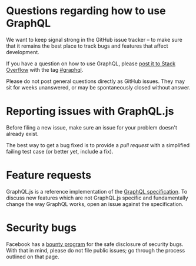 # Questions regarding how to use GraphQL

We want to keep signal strong in the GitHub issue tracker – to make sure that it remains the best place to track bugs and features that affect development.

If you have a question on how to use GraphQL, please [post it to Stack Overflow](https://stackoverflow.com/questions/ask?tags=graphql) with the tag [#graphql](https://stackoverflow.com/questions/tagged/graphql).

Please do not post general questions directly as GitHub issues. They may sit for weeks unanswered, or may be spontaneously closed without answer.

# Reporting issues with GraphQL.js

Before filing a new issue, make sure an issue for your problem doesn't already exist.

The best way to get a bug fixed is to provide a *pull request* with a simplified failing test case (or better yet, include a fix).

# Feature requests

GraphQL.js is a reference implementation of the [GraphQL specification](https://github.com/graphql/graphql-spec). To discuss new features which are not GraphQL.js specific and fundamentally change the way GraphQL works, open an issue against the specification.

# Security bugs

Facebook has a [bounty program](https://www.facebook.com/whitehat/) for the safe disclosure of security bugs. With that in mind, please do not file public issues; go through the process outlined on that page.
